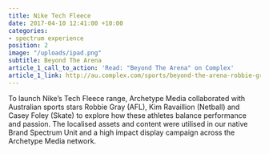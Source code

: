 ```yaml
---
title: Nike Tech Fleece
date: 2017-04-10 12:41:00 +10:00
categories:
- spectrum experience
position: 2
image: "/uploads/ipad.png"
subtitle: Beyond The Arena
article_1_call_to_action: 'Read: "Beyond The Arena" on Complex'
article_1_link: http://au.complex.com/sports/beyond-the-arena-robbie-gray-casey-foley-kim-ravaillion
---
```


To launch Nike’s Tech Fleece range, Archetype Media collaborated with Australian sports stars Robbie Gray (AFL), Kim Ravaillion (Netball) and Casey Foley (Skate) to explore how these athletes balance performance and passion. The localised assets and content were utilised in our native Brand Spectrum Unit and a high impact display campaign across the Archetype Media network.
